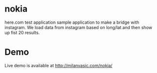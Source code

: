 nokia
=====

here.com test application
sample application to make a bridge with instagram. We load data from instagram based on long/lat and then show up fist 20 results.



Demo
====
Live demo is available at http://milanvasic.com/nokia/

